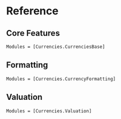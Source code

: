 # Reference

## Core Features

```@autodocs
Modules = [Currencies.CurrenciesBase]
```

## Formatting

```@autodocs
Modules = [Currencies.CurrencyFormatting]
```

## Valuation

```@autodocs
Modules = [Currencies.Valuation]
```
